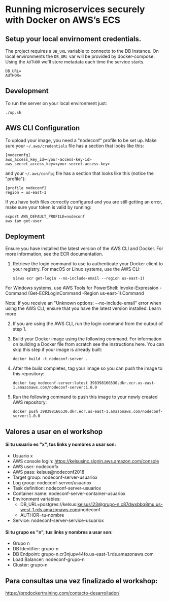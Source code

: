 # Running microservices securely with Docker on AWS’s ECS

## Setup your local envirnoment credentials.

The project requires a `DB_URL` variable to connecto to the DB Instance. On local environments the `DB_URL` var will be provided by docker-compose.
Using the `AUTHOR` we'll store metadata each time the service starts.

```
DB_URL=
AUTHOR=
```

## Development

To run the server on your local environment just:

`./up.sh`

## AWS CLI Configuration

To upload your image, you need a "nodeconf" profile to be set up. Make sure your `~/.aws/credentials` file has a section that looks like this:

```
[nodeconfg]
aws_access_key_id=<your-access-key-id>
aws_secret_access_key=<your-secret-access-key>
```

and your `~/.aws/config` file has a section that looks like this (notice the "profile"):

```
[profile nodeconf]
region = us-east-1
```

If you have both files correctly configured and you are still getting an error, make sure your token is valid by running:

```
export AWS_DEFAULT_PROFILE=nodeconf
aws iam get-user
```

## Deployment

Ensure you have installed the latest version of the AWS CLI and Docker. For more information, see the ECR documentation.
1) Retrieve the login command to use to authenticate your Docker client to your registry.
For macOS or Linux systems, use the AWS CLI:

    `$(aws ecr get-login --no-include-email --region us-east-1)`

For Windows systems, use AWS Tools for PowerShell:
Invoke-Expression -Command (Get-ECRLoginCommand -Region us-east-1).Command

Note: If you receive an "Unknown options: --no-include-email" error when using the AWS CLI, ensure that you have the latest version installed. Learn more

2) If you are using the AWS CLI, run the login command from the output of step 1.

3) Build your Docker image using the following command. For information on building a Docker file from scratch see the instructions here. You can skip this step if your image is already built:

    `docker build -t nodeconf-server .`

4) After the build completes, tag your image so you can push the image to this repository:

    `docker tag nodeconf-server:latest 398398166530.dkr.ecr.us-east-1.amazonaws.com/nodeconf-server:1.0.0`

5) Run the following command to push this image to your newly created AWS repository:

    `docker push 398398166530.dkr.ecr.us-east-1.amazonaws.com/nodeconf-server:1.0.0`
   
## Valores a usar en el workshop   

#### Si tu usuario es "x", tus links y nombres a usar son:
- Usuario x
- AWS console login: https://kelsusinc.signin.aws.amazon.com/console
- AWS user: nodeconfx
- AWS pass: kelsus@nodeconf2018
- Target group: nodeconf-server-usuariox
- Log group: nodeconf-server/usuariox
- Task definition: nodeconf-server-usuariox
- Container name: nodeconf-server-container-usuariox
- Environment variables:
    - DB_URL=postgres://kelsus:kelsus123@grupo-n.c87dwxbbq8mu.us-west-1.rds.amazonaws.com/nodeconf
    - AUTHOR=tu-nombre
- Service: nodeconf-server-service-usuariox

#### Si tu grupo es "n", tus links y nombres a usar son:
- Grupo n
- DB Identifier: grupo-n
- DB Endpoint: grupo-n.cr3njupv44fo.us-east-1.rds.amazonaws.com
- Load Balancer: nodeconf-grupo-n
- Cluster: grupo-n

## Para consultas una vez finalizado el workshop:
https://prodockertraining.com/contacto-desarrollador/


